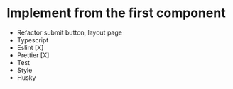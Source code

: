 # Implement from the first component #

- Refactor submit button, layout page
- Typescript
- Eslint [X]
- Prettier [X]
- Test 
- Style
- Husky
